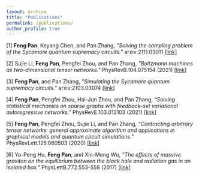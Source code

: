 ```yaml
---
layout: archive
title: "Publications"
permalink: /publications/
author_profile: true
---
```


[1] **Feng Pan**, Keyang Chen, and Pan Zhang, *"Solving the sampling problem of the Sycamore quantum supremacy circuits."* arxiv:2111.03011 [[link]](https://arxiv.org/abs/2111.03011)

[2] Sujie Li, **Feng Pan**, Pengfei Zhou, and Pan Zhang, *"Boltzmann machines as two-dimensional tensor networks."* PhysRevB.104.075154 (2021) [[link]](https://link.aps.org/doi/10.1103/PhysRevB.104.075154)

[3] **Feng Pan**, and Pan Zhang, *"Simulating the Sycamore quantum supremacy circuits."* arxiv:2103.03074 [[link]](https://arxiv.org/abs/2103.03074)

[4] **Feng Pan**, Pengfei Zhou, Hai-Jun Zhou, and Pan Zhang, *"Solving statistical mechanics on sparse graphs with feedback-set variational autoregressive networks."* PhysRevE.103.012103 (2021) [[link]](https://link.aps.org/doi/10.1103/PhysRevE.103.012103)

[5] **Feng Pan**, Pengfei Zhou, Sujie Li, and Pan Zhang, *"Contracting arbitrary tensor networks: general approximate algorithm and applications in graphical models and quantum circuit simulations."* PhysRevLett.125.060503 (2020) [[link]](https://link.aps.org/doi/10.1103/PhysRevLett.125.060503)

[6] Ya-Peng Hu, **Feng Pan**, and Xin-Meng Wu, *"The effects of massive graviton on the equilibrium between the black hole and radiation gas in an isolated box."* PhysLettB.772.553-558 (2017) [[link]](http://www.sciencedirect.com/science/article/pii/S0370269317305750)

<!-- {% if author.googlescholar %}
  You can also find my articles on <u><a href="{{author.googlescholar}}">my Google Scholar profile</a>.</u>
{% endif %}

{% include base_path %}

{% for post in site.publications reversed %}
  {% include archive-single.html %}
{% endfor %} -->
